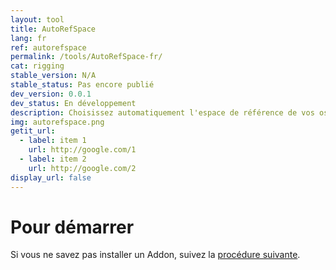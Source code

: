 ```yaml
---
layout: tool
title: AutoRefSpace
lang: fr
ref: autorefspace
permalink: /tools/AutoRefSpace-fr/
cat: rigging
stable_version: N/A
stable_status: Pas encore publié
dev_version: 0.0.1
dev_status: En développement
description: Choisissez automatiquement l'espace de référence de vos os
img: autorefspace.png
getit_url:
  - label: item 1
    url: http://google.com/1
  - label: item 2
    url: http://google.com/2
display_url: false
---
```


# Pour démarrer
Si vous ne savez pas installer un Addon, suivez la [procédure suivante]({{site.base_url}}/AddonInstallation-fr/).  